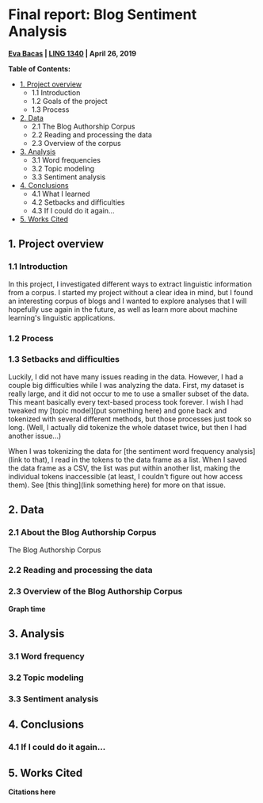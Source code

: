 # Final report: Blog Sentiment Analysis
**[Eva Bacas](https://github.com/vnbcs) | [LING 1340](https://naraehan.github.io/Data-Science-for-Linguists-2019/) | April 26, 2019**

**Table of Contents:**
+ [1. Project overview](#1.-project-overview)
  + 1.1 Introduction
  + 1.2 Goals of the project
  + 1.3 Process
+ [2. Data](#2.-data)
  + 2.1 The Blog Authorship Corpus
  + 2.2 Reading and processing the data
  + 2.3 Overview of the corpus
+ [3. Analysis](#3.-analysis)
  + 3.1 Word frequencies
  + 3.2 Topic modeling
  + 3.3 Sentiment analysis
+ [4. Conclusions](#4-conclusions)
  + 4.1 What I learned
  + 4.2 Setbacks and difficulties
  + 4.3 If I could do it again...
+ [5. Works Cited](#5.-works-cited)


## 1. Project overview

### 1.1 Introduction
In this project, I investigated different ways to extract linguistic information from a corpus. I started my project without a clear idea in mind, but I found an interesting corpus of blogs and I wanted to explore analyses that I will hopefully use again in the future, as well as learn more about machine learning's linguistic applications.

### 1.2 Process

### 1.3 Setbacks and difficulties
Luckily, I did not have many issues reading in the data. However, I had a couple big difficulties while I was analyzing the data. First, my dataset is really large, and it did not occur to me to use a smaller subset of the data. This meant basically every text-based process took forever. I wish I had tweaked my [topic model](put something here) and gone back and tokenized with several different methods, but those processes just took so long. (Well, I actually did tokenize the whole dataset twice, but then I had another issue...)

When I was tokenizing the data for [the sentiment word frequency analysis](link to that), I read in the tokens to the data frame as a list. When I saved the data frame as a CSV, the list was put within another list, making the individual tokens inaccessible (at least, I couldn't figure out how access them). See [this thing](link something here) for more on that issue.

## 2. Data

### 2.1 About the Blog Authorship Corpus

The Blog Authorship Corpus

### 2.2 Reading and processing the data

### 2.3 Overview of the Blog Authorship Corpus

**Graph time**

## 3. Analysis

### 3.1 Word frequency

### 3.2 Topic modeling

### 3.3 Sentiment analysis

## 4. Conclusions

### 4.1 If I could do it again...

## 5. Works Cited
**Citations here**
